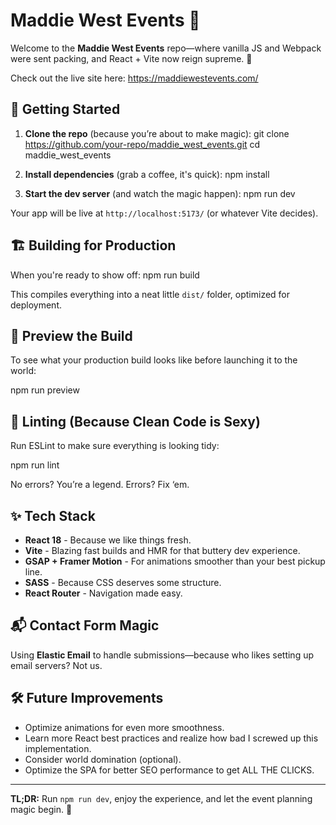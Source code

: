 # Maddie West Events 🎉

Welcome to the **Maddie West Events** repo—where vanilla JS and Webpack were sent packing, and React + Vite now reign supreme. 🚀

Check out the live site here:
https://maddiewestevents.com/

## 🚀 Getting Started

1. **Clone the repo** (because you’re about to make magic):
   git clone https://github.com/your-repo/maddie_west_events.git cd maddie_west_events

2. **Install dependencies** (grab a coffee, it's quick):
   npm install

3. **Start the dev server** (and watch the magic happen):
   npm run dev

Your app will be live at `http://localhost:5173/` (or whatever Vite decides).

## 🏗️ Building for Production

When you're ready to show off:
npm run build

This compiles everything into a neat little `dist/` folder, optimized for deployment.

## 👀 Preview the Build

To see what your production build looks like before launching it to the world:

npm run preview

## 🧹 Linting (Because Clean Code is Sexy)

Run ESLint to make sure everything is looking tidy:

npm run lint

No errors? You’re a legend. Errors? Fix ‘em.

## ✨ Tech Stack

- **React 18** - Because we like things fresh.
- **Vite** - Blazing fast builds and HMR for that buttery dev experience.
- **GSAP + Framer Motion** - For animations smoother than your best pickup line.
- **SASS** - Because CSS deserves some structure.
- **React Router** - Navigation made easy.

## 📬 Contact Form Magic

Using **Elastic Email** to handle submissions—because who likes setting up email servers? Not us.

## 🛠️ Future Improvements

- Optimize animations for even more smoothness.
- Learn more React best practices and realize how bad I screwed up this implementation.
- Consider world domination (optional).
- Optimize the SPA for better SEO performance to get ALL THE CLICKS.

---

**TL;DR:** Run `npm run dev`, enjoy the experience, and let the event planning magic begin. 🎉
